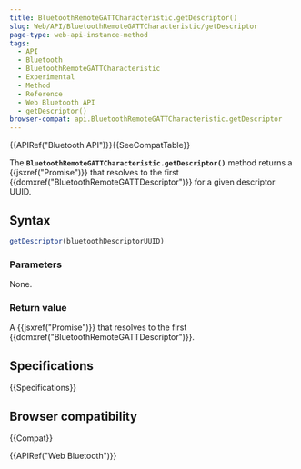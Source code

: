 ```yaml
---
title: BluetoothRemoteGATTCharacteristic.getDescriptor()
slug: Web/API/BluetoothRemoteGATTCharacteristic/getDescriptor
page-type: web-api-instance-method
tags:
  - API
  - Bluetooth
  - BluetoothRemoteGATTCharacteristic
  - Experimental
  - Method
  - Reference
  - Web Bluetooth API
  - getDescriptor()
browser-compat: api.BluetoothRemoteGATTCharacteristic.getDescriptor
---
```


{{APIRef("Bluetooth API")}}{{SeeCompatTable}}

The **`BluetoothRemoteGATTCharacteristic.getDescriptor()`** method
returns a {{jsxref("Promise")}} that resolves to the
first {{domxref("BluetoothRemoteGATTDescriptor")}} for a given descriptor UUID.

## Syntax

```js
getDescriptor(bluetoothDescriptorUUID)
```

### Parameters

None.

### Return value

A {{jsxref("Promise")}} that resolves to the
first {{domxref("BluetoothRemoteGATTDescriptor")}}.

## Specifications

{{Specifications}}

## Browser compatibility

{{Compat}}

{{APIRef("Web Bluetooth")}}
